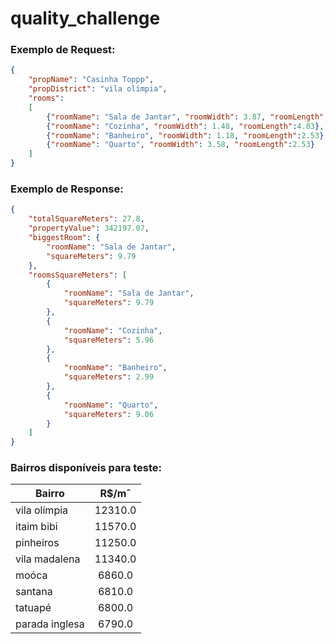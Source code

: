 # quality_challenge

### Exemplo de Request:
```json
{
    "propName": "Casinha Toppp",
    "propDistrict": "vila olímpia",
    "rooms":
    [
        {"roomName": "Sala de Jantar", "roomWidth": 3.87, "roomLength":2.53},
        {"roomName": "Cozinha", "roomWidth": 1.48, "roomLength":4.03},
        {"roomName": "Banheiro", "roomWidth": 1.18, "roomLength":2.53},
        {"roomName": "Quarto", "roomWidth": 3.58, "roomLength":2.53}
    ]
}
```


### Exemplo de Response:
```json
{
    "totalSquareMeters": 27.8,
    "propertyValue": 342197.07,
    "biggestRoom": {
        "roomName": "Sala de Jantar",
        "squareMeters": 9.79
    },
    "roomsSquareMeters": [
        {
            "roomName": "Sala de Jantar",
            "squareMeters": 9.79
        },
        {
            "roomName": "Cozinha",
            "squareMeters": 5.96
        },
        {
            "roomName": "Banheiro",
            "squareMeters": 2.99
        },
        {
            "roomName": "Quarto",
            "squareMeters": 9.06
        }
    ]
}
```

### Bairros disponíveis para teste: 

| Bairro       |   R$/mˆ  |
|--------------|:--------:|
| vila olímpia | 12310.0  |
| itaim bibi   | 11570.0  |
| pinheiros    | 11250.0  |
| vila madalena| 11340.0  |
| moóca        | 6860.0   |
| santana      | 6810.0   |
| tatuapé      | 6800.0   |
|parada inglesa| 6790.0   |


